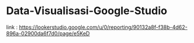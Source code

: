 # Data-Visualisasi-Google-Studio
link : https://lookerstudio.google.com/u/0/reporting/90132a8f-f38b-4d62-896a-02900da6f7d0/page/e5KeD
